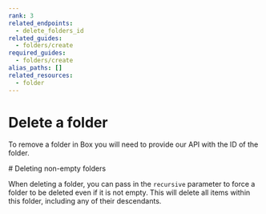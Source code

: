 ```yaml
---
rank: 3
related_endpoints:
  - delete_folders_id
related_guides:
  - folders/create
required_guides:
  - folders/create
alias_paths: []
related_resources:
  - folder
---
```


# Delete a folder

To remove a folder in Box you will need to provide our API with the ID of the folder.

<Samples id='delete_folders_id' />

<Message type='notice'>
  # Deleting non-empty folders
  
  When deleting a folder, you can pass in the `recursive` parameter to
  force a folder to be deleted even if it is not empty. This will delete all
  items within this folder, including any of their descendants.
</Message>
